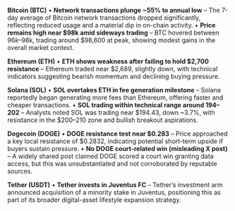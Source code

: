 **Bitcoin (BTC)**
 • **Network transactions plunge ~55% to annual low** – The 7-day average of Bitcoin network transactions dropped significantly, reflecting reduced usage and a material dip in on-chain activity.
 • **Price remains high near $98k amid sideways trading** – BTC hovered between $96k–$98k, trading around $98,600 at peak, showing modest gains in the overall market context.

**Ethereum (ETH)**
 • **ETH shows weakness after failing to hold $2,700 resistance** – Ethereum traded near $2,689, slightly down, with technical indicators suggesting bearish momentum and declining buying pressure.

**Solana (SOL)**
 • **SOL overtakes ETH in fee generation milestone** – Solana reportedly began generating more fees than Ethereum, offering faster and cheaper transactions.
 • **SOL trading within technical range around $194–$202** – Analysts noted SOL was trading near $194.43, down ~3.7%, with resistance in the $200–210 zone and bullish breakout aspirations.

**Dogecoin (DOGE)**
 • **DOGE resistance test near $0.283** – Price approached a key local resistance of $0.2832, indicating potential short-term upside if buyers sustain pressure.
 • **No DOGE court-related win (misleading X post)** – A widely shared post claimed DOGE scored a court win granting data access, but this was unsubstantiated and not corroborated by reputable sources.

**Tether (USDT)**
 • **Tether invests in Juventus FC** – Tether’s investment arm announced acquisition of a minority stake in Juventus, positioning this as part of its broader digital-asset lifestyle expansion strategy.